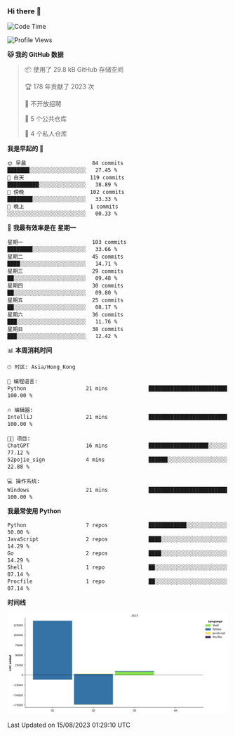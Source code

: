 ### Hi there 👋

<!--
**Mrzqd/Mrzqd** is a ✨ _special_ ✨ repository because its `README.md` (this file) appears on your GitHub profile.

Here are some ideas to get you started:

- 🔭 I’m currently working on ...
- 🌱 I’m currently learning ...
- 👯 I’m looking to collaborate on ...
- 🤔 I’m looking for help with ...
- 💬 Ask me about ...
- 📫 How to reach me: ...
- 😄 Pronouns: ...
- ⚡ Fun fact: ...
-->
<!--START_SECTION:waka-->
![Code Time](http://img.shields.io/badge/Code%20Time-125%20hrs%2036%20mins-blue)

![Profile Views](http://img.shields.io/badge/%E4%B8%AA%E4%BA%BA%E8%B5%84%E6%96%99%E8%A7%82%E7%9C%8B%E6%AC%A1%E6%95%B0-77-blue)

**🐱 我的 GitHub 数据** 

> 📦  使用了 29.8 kB GitHub 存储空间 
 > 
> 🏆 178 年贡献了 2023 次
 > 
> 🚫 不开放招聘
 > 
> 📜 5 个公共仓库 
 > 
> 🔑 4 个私人仓库 
 > 
**我是早起的 🐤** 

```text
🌞 早晨                     84 commits          ███████░░░░░░░░░░░░░░░░░░   27.45 % 
🌆 白天                     119 commits         ██████████░░░░░░░░░░░░░░░   38.89 % 
🌃 傍晚                     102 commits         ████████░░░░░░░░░░░░░░░░░   33.33 % 
🌙 晚上                     1 commits           ░░░░░░░░░░░░░░░░░░░░░░░░░   00.33 % 
```
📅 **我最有效率是在 星期一** 

```text
星期一                      103 commits         ████████░░░░░░░░░░░░░░░░░   33.66 % 
星期二                      45 commits          ████░░░░░░░░░░░░░░░░░░░░░   14.71 % 
星期三                      29 commits          ██░░░░░░░░░░░░░░░░░░░░░░░   09.48 % 
星期四                      30 commits          ██░░░░░░░░░░░░░░░░░░░░░░░   09.80 % 
星期五                      25 commits          ██░░░░░░░░░░░░░░░░░░░░░░░   08.17 % 
星期六                      36 commits          ███░░░░░░░░░░░░░░░░░░░░░░   11.76 % 
星期日                      38 commits          ███░░░░░░░░░░░░░░░░░░░░░░   12.42 % 
```


📊 **本周消耗时间** 

```text
🕑︎ 时区: Asia/Hong_Kong

💬 编程语言: 
Python                   21 mins             █████████████████████████   100.00 % 

🔥 编辑器: 
IntelliJ                 21 mins             █████████████████████████   100.00 % 

🐱‍💻 项目: 
ChatGPT                  16 mins             ███████████████████░░░░░░   77.12 % 
52pojie_sign             4 mins              ██████░░░░░░░░░░░░░░░░░░░   22.88 % 

💻 操作系统: 
Windows                  21 mins             █████████████████████████   100.00 % 
```

**我最常使用 Python** 

```text
Python                   7 repos             ████████████░░░░░░░░░░░░░   50.00 % 
JavaScript               2 repos             ████░░░░░░░░░░░░░░░░░░░░░   14.29 % 
Go                       2 repos             ████░░░░░░░░░░░░░░░░░░░░░   14.29 % 
Shell                    1 repo              ██░░░░░░░░░░░░░░░░░░░░░░░   07.14 % 
Procfile                 1 repo              ██░░░░░░░░░░░░░░░░░░░░░░░   07.14 % 
```



**时间线**

![Lines of Code chart](https://raw.githubusercontent.com/Mrzqd/Mrzqd/main/assets/bar_graph.png)


 Last Updated on 15/08/2023 01:29:10 UTC
<!--END_SECTION:waka-->

